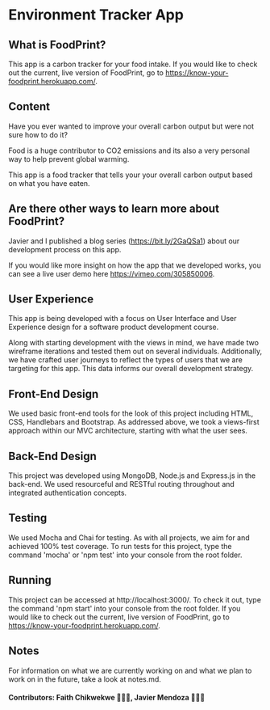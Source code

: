 # Environment Tracker App

## What is FoodPrint?
This app is a carbon tracker for your food intake. If you would like to check out the current, live version of FoodPrint, go to https://know-your-foodprint.herokuapp.com/.

## Content
Have you ever wanted to improve your overall carbon output but were not sure how to do it?

Food is a huge contributor to CO2 emissions and its also a very personal way to help prevent global warming.

This app is a food tracker that tells your your overall carbon output based on what you have eaten.


## Are there other ways to learn more about FoodPrint?
Javier and I published a blog series (https://bit.ly/2GaQSa1) about our development process on this app.

If you would like more insight on how the app that we developed works, you can see a live user demo here https://vimeo.com/305850006.

## User Experience
This app is being developed with a focus on User Interface and User Experience design for a software product development course.

Along with starting development with the views in mind, we have made two wireframe iterations and tested them out on several individuals. Additionally, we have crafted user journeys to reflect the types of users that we are targeting for this app. This data informs our overall development strategy.

## Front-End Design
We used basic front-end tools for the look of this project including HTML, CSS, Handlebars and Bootstrap. As addressed above, we took a views-first approach within our MVC architecture, starting with what the user sees.

## Back-End Design
This project was developed using MongoDB, Node.js and Express.js in the back-end. We used resourceful and RESTful routing throughout and integrated authentication concepts.

## Testing
We used Mocha and Chai for testing. As with all projects, we aim for and achieved 100% test coverage. To run tests for this project, type the command 'mocha' or 'npm test' into your console from the root folder.

## Running
This project can be accessed at http://localhost:3000/. To check it out, type the command 'npm start' into your console from the root folder. If you would like to check out the current, live version of FoodPrint, go to https://know-your-foodprint.herokuapp.com/.

## Notes
For information on what we are currently working on and what we plan to work on in the future, take a look at notes.md.

#### Contributors: Faith Chikwekwe 👩🏾‍💻, Javier Mendoza 👨🏽‍💻
